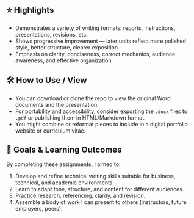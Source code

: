 ## ⭐ Highlights  
- Demonstrates a variety of writing formats: reports, instructions, presentations, revisions, etc.  
- Shows progressive improvement — later units reflect more polished style, better structure, clearer exposition.  
- Emphasis on clarity, conciseness, correct mechanics, audience awareness, and effective organization.

## 🛠 How to Use / View  
- You can download or clone the repo to view the original Word documents and the presentation.  
- For portability and accessibility, consider exporting the `.docx` files to `.pdf` or publishing them in HTML/Markdown format.  
- You might combine or reformat pieces to include in a digital portfolio website or curriculum vitae.

## 🎯 Goals & Learning Outcomes  
By completing these assignments, I aimed to:  
1. Develop and refine technical writing skills suitable for business, technical, and academic environments.  
2. Learn to adapt tone, structure, and content for different audiences.  
3. Practice research, referencing, clarity, and revision.  
4. Assemble a body of work I can present to others (instructors, future employers, peers).
